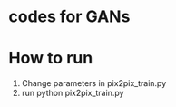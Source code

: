 # codes for GANs
# How to run
1. Change parameters in pix2pix_train.py
2. run python pix2pix_train.py
